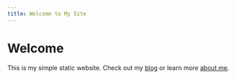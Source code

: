 ```yaml
---
title: Welcome to My Site
---
```


# Welcome

This is my simple static website. Check out my [blog](/blog) or learn more [about me](/about). 